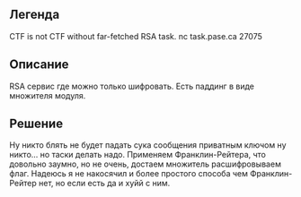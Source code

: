 ## Легенда
CTF is not CTF without far-fetched RSA task.
nc task.pase.ca 27075
## Описание
RSA сервис где можно только шифровать. Есть паддинг в виде множителя модуля.
## Решение
Ну никто блять не будет падать сука сообщения приватным ключом ну никто... но таски делать надо. Применяем Франклин-Рейтера, что довольно заумно, но не очень, достаем множитель расшифровываем флаг. Надеюсь я не накосячил и более простого способа чем Франклин-Рейтер нет, но если есть да и хуйй с ним. 

